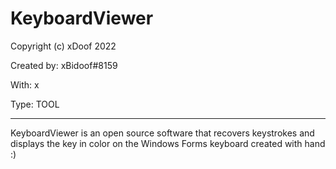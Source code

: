 # KeyboardViewer

Copyright (c) xDoof 2022

Created by: xBidoof#8159

With: x

Type: TOOL

--------------------------------------------
KeyboardViewer is an open source software that recovers keystrokes and displays the key in color on the Windows Forms keyboard created with hand :)
